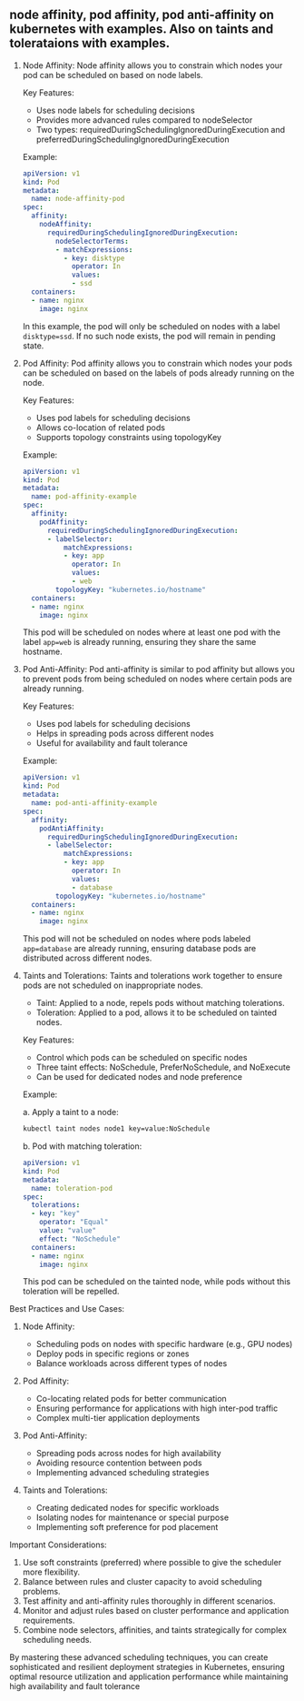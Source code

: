 ## node affinity, pod affinity, pod anti-affinity on kubernetes with examples. Also on taints and tolerataions with examples.

1. Node Affinity:
   Node affinity allows you to constrain which nodes your pod can be scheduled on based on node labels.

   Key Features:
   - Uses node labels for scheduling decisions
   - Provides more advanced rules compared to nodeSelector
   - Two types: requiredDuringSchedulingIgnoredDuringExecution and preferredDuringSchedulingIgnoredDuringExecution

   Example:
   ```yaml
   apiVersion: v1
   kind: Pod
   metadata:
     name: node-affinity-pod
   spec:
     affinity:
       nodeAffinity:
         requiredDuringSchedulingIgnoredDuringExecution:
           nodeSelectorTerms:
           - matchExpressions:
             - key: disktype
               operator: In
               values:
               - ssd
     containers:
     - name: nginx
       image: nginx
   ```

   In this example, the pod will only be scheduled on nodes with a label `disktype=ssd`. If no such node exists, the pod will remain in pending state.

2. Pod Affinity:
   Pod affinity allows you to constrain which nodes your pods can be scheduled on based on the labels of pods already running on the node.

   Key Features:
   - Uses pod labels for scheduling decisions
   - Allows co-location of related pods
   - Supports topology constraints using topologyKey

   Example:
   ```yaml
   apiVersion: v1
   kind: Pod
   metadata:
     name: pod-affinity-example
   spec:
     affinity:
       podAffinity:
         requiredDuringSchedulingIgnoredDuringExecution:
         - labelSelector:
             matchExpressions:
             - key: app
               operator: In
               values:
               - web
           topologyKey: "kubernetes.io/hostname"
     containers:
     - name: nginx
       image: nginx
   ```

   This pod will be scheduled on nodes where at least one pod with the label `app=web` is already running, ensuring they share the same hostname.

3. Pod Anti-Affinity:
   Pod anti-affinity is similar to pod affinity but allows you to prevent pods from being scheduled on nodes where certain pods are already running.

   Key Features:
   - Uses pod labels for scheduling decisions
   - Helps in spreading pods across different nodes
   - Useful for availability and fault tolerance

   Example:
   ```yaml
   apiVersion: v1
   kind: Pod
   metadata:
     name: pod-anti-affinity-example
   spec:
     affinity:
       podAntiAffinity:
         requiredDuringSchedulingIgnoredDuringExecution:
         - labelSelector:
             matchExpressions:
             - key: app
               operator: In
               values:
               - database
           topologyKey: "kubernetes.io/hostname"
     containers:
     - name: nginx
       image: nginx
   ```

   This pod will not be scheduled on nodes where pods labeled `app=database` are already running, ensuring database pods are distributed across different nodes.

4. Taints and Tolerations:
   Taints and tolerations work together to ensure pods are not scheduled on inappropriate nodes.

   - Taint: Applied to a node, repels pods without matching tolerations.
   - Toleration: Applied to a pod, allows it to be scheduled on tainted nodes.

   Key Features:
   - Control which pods can be scheduled on specific nodes
   - Three taint effects: NoSchedule, PreferNoSchedule, and NoExecute
   - Can be used for dedicated nodes and node preference

   Example:

   a. Apply a taint to a node:
   ```bash
   kubectl taint nodes node1 key=value:NoSchedule
   ```

   b. Pod with matching toleration:
   ```yaml
   apiVersion: v1
   kind: Pod
   metadata:
     name: toleration-pod
   spec:
     tolerations:
     - key: "key"
       operator: "Equal"
       value: "value"
       effect: "NoSchedule"
     containers:
     - name: nginx
       image: nginx
   ```

   This pod can be scheduled on the tainted node, while pods without this toleration will be repelled.

Best Practices and Use Cases:

1. Node Affinity:
   - Scheduling pods on nodes with specific hardware (e.g., GPU nodes)
   - Deploy pods in specific regions or zones
   - Balance workloads across different types of nodes

2. Pod Affinity:
   - Co-locating related pods for better communication
   - Ensuring performance for applications with high inter-pod traffic
   - Complex multi-tier application deployments

3. Pod Anti-Affinity:
   - Spreading pods across nodes for high availability
   - Avoiding resource contention between pods
   - Implementing advanced scheduling strategies

4. Taints and Tolerations:
   - Creating dedicated nodes for specific workloads
   - Isolating nodes for maintenance or special purpose
   - Implementing soft preference for pod placement

Important Considerations:
1. Use soft constraints (preferred) where possible to give the scheduler more flexibility.
2. Balance between rules and cluster capacity to avoid scheduling problems.
3. Test affinity and anti-affinity rules thoroughly in different scenarios.
4. Monitor and adjust rules based on cluster performance and application requirements.
5. Combine node selectors, affinities, and taints strategically for complex scheduling needs.

By mastering these advanced scheduling techniques, you can create sophisticated and resilient deployment strategies in Kubernetes, ensuring optimal resource utilization and application performance while maintaining high availability and fault tolerance

